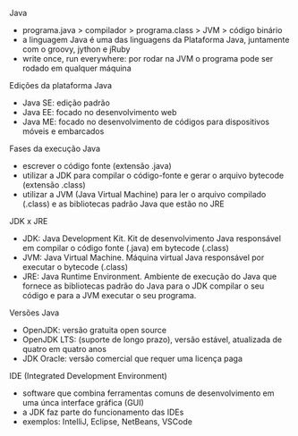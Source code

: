 Java
 - programa.java > compilador > programa.class > JVM > código binário
 - a linguagem Java é uma das linguagens da Plataforma Java, juntamente com o groovy, jython e jRuby
 - write once, run everywhere: por rodar na JVM o programa pode ser rodado em qualquer máquina

Edições da plataforma Java
 - Java SE: edição padrão
 - Java EE: focado no desenvolvimento web
 - Java ME: focado no desenvolvimento de códigos para dispositivos móveis e embarcados
 
 Fases da execução Java
  - escrever o código fonte (extensão .java)
  - utilizar a JDK para compilar o código-fonte e gerar o arquivo bytecode (extensão .class)
  - utilizar a JVM (Java Virtual Machine) para ler o arquivo compilado (.class) e as bibliotecas padrão Java que estão no JRE
  
  JDK x JRE
   - JDK: Java Development Kit. Kit de desenvolvimento Java responsável em compilar o código fonte (.java) em bytecode (.class)
   - JVM: Java Virtual Machine. Máquina virtual Java responsável por executar o bytecode (.class)
   - JRE: Java Runtime Environment. Ambiente de execução do Java que fornece as bibliotecas padrão do Java para o JDK compilar o seu código e para a JVM executar o seu programa.

Versões Java
 - OpenJDK: versão gratuita open source 
 - OpenJDK LTS: (suporte de longo prazo), versão estável, atualizada de quatro em quatro anos
 - JDK Oracle: versão comercial que requer uma licença paga

IDE (Integrated Development Environment)
 - software que combina ferramentas comuns de desenvolvimento em uma únca interface gráfica (GUI)
 - a JDK faz parte do funcionamento das IDEs
 - exemplos: IntelliJ, Eclipse, NetBeans, VSCode
